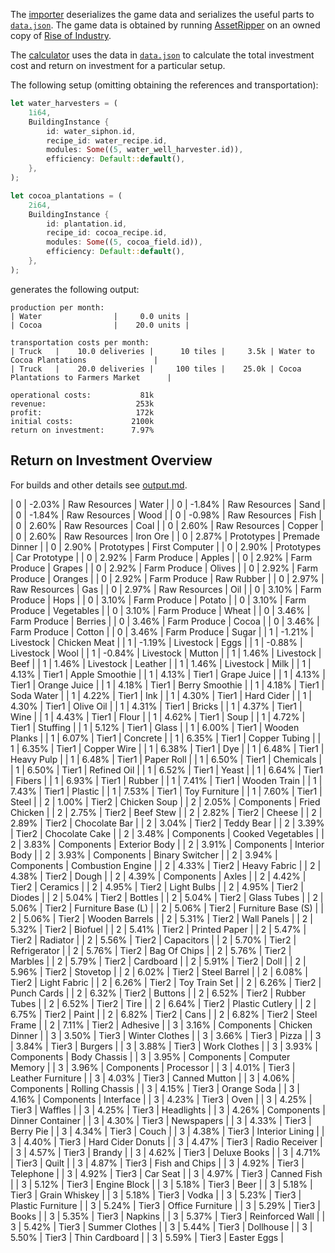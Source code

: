 
The [importer](./importer/) deserializes the game data and serializes the useful
parts to [`data.json`](./data.json). The game data is obtained by running
[AssetRipper](https://github.com/AssetRipper/AssetRipper) on an owned copy of
[Rise of Industry](https://www.riseofindustry.com/). 

The [calculator](./calculator/) uses the data in [`data.json`](./data.json) to calculate the total investment cost and return on investment for a particular setup.

The following setup (omitting obtaining the references and transportation):

```rust
let water_harvesters = (
    1i64,
    BuildingInstance {
        id: water_siphon.id,
        recipe_id: water_recipe.id,
        modules: Some((5, water_well_harvester.id)),
        efficiency: Default::default(),
    },
);

let cocoa_plantations = (
    2i64,
    BuildingInstance {
        id: plantation.id,
        recipe_id: cocoa_recipe.id,
        modules: Some((5, cocoa_field.id)),
        efficiency: Default::default(),
    },
);
```

generates the following output:

```
production per month:
| Water                |     0.0 units |
| Cocoa                |    20.0 units |

transportation costs per month:
| Truck   |    10.0 deliveries |      10 tiles |     3.5k | Water to Cocoa Plantations               |
| Truck   |    20.0 deliveries |     100 tiles |    25.0k | Cocoa Plantations to Farmers Market      |

operational costs:           81k
revenue:                    253k
profit:                     172k
initial costs:             2100k
return on investment:      7.97%
```


## Return on Investment Overview

For builds and other details see [output.md](./output.md).

|    0 |  -2.03% | Raw Resources        | Water                | 
|    0 |  -1.84% | Raw Resources        | Sand                 | 
|    0 |  -1.84% | Raw Resources        | Wood                 | 
|    0 |  -0.98% | Raw Resources        | Fish                 | 
|    0 |   2.60% | Raw Resources        | Coal                 | 
|    0 |   2.60% | Raw Resources        | Copper               | 
|    0 |   2.60% | Raw Resources        | Iron Ore             | 
|    0 |   2.87% | Prototypes           | Premade Dinner       | 
|    0 |   2.90% | Prototypes           | First Computer       | 
|    0 |   2.90% | Prototypes           | Car Prototype        | 
|    0 |   2.92% | Farm Produce         | Apples               | 
|    0 |   2.92% | Farm Produce         | Grapes               | 
|    0 |   2.92% | Farm Produce         | Olives               | 
|    0 |   2.92% | Farm Produce         | Oranges              | 
|    0 |   2.92% | Farm Produce         | Raw Rubber           | 
|    0 |   2.97% | Raw Resources        | Gas                  | 
|    0 |   2.97% | Raw Resources        | Oil                  | 
|    0 |   3.10% | Farm Produce         | Hops                 | 
|    0 |   3.10% | Farm Produce         | Potato               | 
|    0 |   3.10% | Farm Produce         | Vegetables           | 
|    0 |   3.10% | Farm Produce         | Wheat                | 
|    0 |   3.46% | Farm Produce         | Berries              | 
|    0 |   3.46% | Farm Produce         | Cocoa                | 
|    0 |   3.46% | Farm Produce         | Cotton               | 
|    0 |   3.46% | Farm Produce         | Sugar                | 
|    1 |  -1.21% | Livestock            | Chicken Meat         | 
|    1 |  -1.19% | Livestock            | Eggs                 | 
|    1 |  -0.88% | Livestock            | Wool                 | 
|    1 |  -0.84% | Livestock            | Mutton               | 
|    1 |   1.46% | Livestock            | Beef                 | 
|    1 |   1.46% | Livestock            | Leather              | 
|    1 |   1.46% | Livestock            | Milk                 | 
|    1 |   4.13% | Tier1                | Apple Smoothie       | 
|    1 |   4.13% | Tier1                | Grape Juice          | 
|    1 |   4.13% | Tier1                | Orange Juice         | 
|    1 |   4.18% | Tier1                | Berry Smoothie       | 
|    1 |   4.18% | Tier1                | Soda Water           | 
|    1 |   4.22% | Tier1                | Ink                  | 
|    1 |   4.30% | Tier1                | Hard Cider           | 
|    1 |   4.30% | Tier1                | Olive Oil            | 
|    1 |   4.31% | Tier1                | Bricks               | 
|    1 |   4.37% | Tier1                | Wine                 | 
|    1 |   4.43% | Tier1                | Flour                | 
|    1 |   4.62% | Tier1                | Soup                 | 
|    1 |   4.72% | Tier1                | Stuffing             | 
|    1 |   5.12% | Tier1                | Glass                | 
|    1 |   6.00% | Tier1                | Wooden Planks        | 
|    1 |   6.07% | Tier1                | Concrete             | 
|    1 |   6.35% | Tier1                | Copper Tubing        | 
|    1 |   6.35% | Tier1                | Copper Wire          | 
|    1 |   6.38% | Tier1                | Dye                  | 
|    1 |   6.48% | Tier1                | Heavy Pulp           | 
|    1 |   6.48% | Tier1                | Paper Roll           | 
|    1 |   6.50% | Tier1                | Chemicals            | 
|    1 |   6.50% | Tier1                | Refined Oil          | 
|    1 |   6.52% | Tier1                | Yeast                | 
|    1 |   6.64% | Tier1                | Fibers               | 
|    1 |   6.93% | Tier1                | Rubber               | 
|    1 |   7.41% | Tier1                | Wooden Train         | 
|    1 |   7.43% | Tier1                | Plastic              | 
|    1 |   7.53% | Tier1                | Toy Furniture        | 
|    1 |   7.60% | Tier1                | Steel                | 
|    2 |   1.00% | Tier2                | Chicken Soup         | 
|    2 |   2.05% | Components           | Fried Chicken        | 
|    2 |   2.75% | Tier2                | Beef Stew            | 
|    2 |   2.82% | Tier2                | Cheese               | 
|    2 |   2.89% | Tier2                | Chocolate Bar        | 
|    2 |   3.04% | Tier2                | Teddy Bear           | 
|    2 |   3.39% | Tier2                | Chocolate Cake       | 
|    2 |   3.48% | Components           | Cooked Vegetables    | 
|    2 |   3.83% | Components           | Exterior Body        | 
|    2 |   3.91% | Components           | Interior Body        | 
|    2 |   3.93% | Components           | Binary Switcher      | 
|    2 |   3.94% | Components           | Combustion Engine    | 
|    2 |   4.33% | Tier2                | Heavy Fabric         | 
|    2 |   4.38% | Tier2                | Dough                | 
|    2 |   4.39% | Components           | Axles                | 
|    2 |   4.42% | Tier2                | Ceramics             | 
|    2 |   4.95% | Tier2                | Light Bulbs          | 
|    2 |   4.95% | Tier2                | Diodes               | 
|    2 |   5.04% | Tier2                | Bottles              | 
|    2 |   5.04% | Tier2                | Glass Tubes          | 
|    2 |   5.06% | Tier2                | Furniture Base (L)   | 
|    2 |   5.06% | Tier2                | Furniture Base (S)   | 
|    2 |   5.06% | Tier2                | Wooden Barrels       | 
|    2 |   5.31% | Tier2                | Wall Panels          | 
|    2 |   5.32% | Tier2                | Biofuel              | 
|    2 |   5.41% | Tier2                | Printed Paper        | 
|    2 |   5.47% | Tier2                | Radiator             | 
|    2 |   5.56% | Tier2                | Capacitors           | 
|    2 |   5.70% | Tier2                | Refrigerator         | 
|    2 |   5.76% | Tier2                | Bag Of Chips         | 
|    2 |   5.76% | Tier2                | Marbles              | 
|    2 |   5.79% | Tier2                | Cardboard            | 
|    2 |   5.91% | Tier2                | Doll                 | 
|    2 |   5.96% | Tier2                | Stovetop             | 
|    2 |   6.02% | Tier2                | Steel Barrel         | 
|    2 |   6.08% | Tier2                | Light Fabric         | 
|    2 |   6.26% | Tier2                | Toy Train Set        | 
|    2 |   6.26% | Tier2                | Punch Cards          | 
|    2 |   6.32% | Tier2                | Buttons              | 
|    2 |   6.52% | Tier2                | Rubber Tubes         | 
|    2 |   6.52% | Tier2                | Tire                 | 
|    2 |   6.64% | Tier2                | Plastic Cutlery      | 
|    2 |   6.75% | Tier2                | Paint                | 
|    2 |   6.82% | Tier2                | Cans                 | 
|    2 |   6.82% | Tier2                | Steel Frame          | 
|    2 |   7.11% | Tier2                | Adhesive             | 
|    3 |   3.16% | Components           | Chicken Dinner       | 
|    3 |   3.50% | Tier3                | Winter Clothes       | 
|    3 |   3.66% | Tier3                | Pizza                | 
|    3 |   3.84% | Tier3                | Burgers              | 
|    3 |   3.88% | Tier3                | Work Clothes         | 
|    3 |   3.93% | Components           | Body Chassis         | 
|    3 |   3.95% | Components           | Computer Memory      | 
|    3 |   3.96% | Components           | Processor            | 
|    3 |   4.01% | Tier3                | Leather Furniture    | 
|    3 |   4.03% | Tier3                | Canned Mutton        | 
|    3 |   4.06% | Components           | Rolling Chassis      | 
|    3 |   4.15% | Tier3                | Orange Soda          | 
|    3 |   4.16% | Components           | Interface            | 
|    3 |   4.23% | Tier3                | Oven                 | 
|    3 |   4.25% | Tier3                | Waffles              | 
|    3 |   4.25% | Tier3                | Headlights           | 
|    3 |   4.26% | Components           | Dinner Container     | 
|    3 |   4.30% | Tier3                | Newspapers           | 
|    3 |   4.33% | Tier3                | Berry Pie            | 
|    3 |   4.34% | Tier3                | Couch                | 
|    3 |   4.38% | Tier3                | Interior Lining      | 
|    3 |   4.40% | Tier3                | Hard Cider Donuts    | 
|    3 |   4.47% | Tier3                | Radio Receiver       | 
|    3 |   4.57% | Tier3                | Brandy               | 
|    3 |   4.62% | Tier3                | Deluxe Books         | 
|    3 |   4.71% | Tier3                | Quilt                | 
|    3 |   4.87% | Tier3                | Fish and Chips       | 
|    3 |   4.92% | Tier3                | Telephone            | 
|    3 |   4.92% | Tier3                | Car Seat             | 
|    3 |   4.97% | Tier3                | Canned Fish          | 
|    3 |   5.12% | Tier3                | Engine Block         | 
|    3 |   5.18% | Tier3                | Beer                 | 
|    3 |   5.18% | Tier3                | Grain Whiskey        | 
|    3 |   5.18% | Tier3                | Vodka                | 
|    3 |   5.23% | Tier3                | Plastic Furniture    | 
|    3 |   5.24% | Tier3                | Office Furniture     | 
|    3 |   5.29% | Tier3                | Books                | 
|    3 |   5.35% | Tier3                | Napkins              | 
|    3 |   5.37% | Tier3                | Reinforced Wall      | 
|    3 |   5.42% | Tier3                | Summer Clothes       | 
|    3 |   5.44% | Tier3                | Dollhouse            | 
|    3 |   5.50% | Tier3                | Thin Cardboard       | 
|    3 |   5.59% | Tier3                | Easter Eggs          | 
